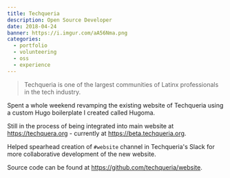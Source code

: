 ```yaml
---
title: Techqueria
description: Open Source Developer
date: 2018-04-24
banner: https://i.imgur.com/aA56Nma.png
categories:
  - portfolio
  - volunteering
  - oss
  - experience
---
```


> Techqueria is one of the largest communities of Latinx professionals in the tech industry.

Spent a whole weekend revamping the existing website of Techqueria using a custom Hugo boilerplate I created called Hugoma.

Still in the process of being integrated into main website at https://techquera.org - currently at https://beta.techqueria.org.

Helped spearhead creation of `#website` channel in Techqueria's Slack for more collaborative development of the new website.

Source code can be found at https://github.com/techqueria/website.
